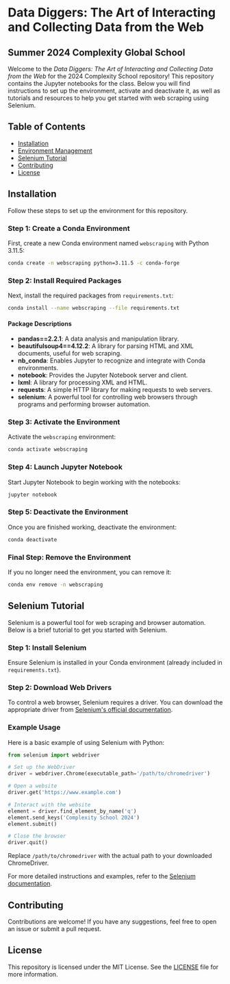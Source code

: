 # Data Diggers: The Art of Interacting and Collecting Data from the Web
## Summer 2024 Complexity Global School

Welcome to the *Data Diggers: The Art of Interacting and Collecting Data from the Web* for the 2024 Complexity School repository! This repository contains the Jupyter notebooks for the class. Below you will find instructions to set up the environment, activate and deactivate it, as well as tutorials and resources to help you get started with web scraping using Selenium.

## Table of Contents
- [Installation](#installation)
- [Environment Management](#environment-management)
- [Selenium Tutorial](#selenium-tutorial)
- [Contributing](#contributing)
- [License](#license)

## Installation

Follow these steps to set up the environment for this repository.

### Step 1: Create a Conda Environment
First, create a new Conda environment named `webscraping` with Python 3.11.5:
```bash
conda create -n webscraping python=3.11.5 -c conda-forge
```

### Step 2: Install Required Packages
Next, install the required packages from `requirements.txt`:
```bash
conda install --name webscraping --file requirements.txt
```
#### Package Descriptions
- **pandas==2.2.1**: A data analysis and manipulation library.
- **beautifulsoup4==4.12.2**: A library for parsing HTML and XML documents, useful for web scraping.
- **nb_conda**: Enables Jupyter to recognize and integrate with Conda environments.
- **notebook**: Provides the Jupyter Notebook server and client.
- **lxml**: A library for processing XML and HTML.
- **requests**: A simple HTTP library for making requests to web servers.
- **selenium**: A powerful tool for controlling web browsers through programs and performing browser automation.

### Step 3: Activate the Environment
Activate the `webscraping` environment:
```bash
conda activate webscraping
```

### Step 4: Launch Jupyter Notebook
Start Jupyter Notebook to begin working with the notebooks:
```bash
jupyter notebook
```

### Step 5: Deactivate the Environment
Once you are finished working, deactivate the environment:
```bash
conda deactivate
```

### Final Step: Remove the Environment
If you no longer need the environment, you can remove it:
```bash
conda env remove -n webscraping
```

## Selenium Tutorial

Selenium is a powerful tool for web scraping and browser automation. Below is a brief tutorial to get you started with Selenium.

### Step 1: Install Selenium
Ensure Selenium is installed in your Conda environment (already included in `requirements.txt`).

### Step 2: Download Web Drivers
To control a web browser, Selenium requires a driver. You can download the appropriate driver from [Selenium's official documentation](https://selenium-python.readthedocs.io/installation.html#drivers).

### Example Usage
Here is a basic example of using Selenium with Python:
```python
from selenium import webdriver

# Set up the WebDriver
driver = webdriver.Chrome(executable_path='/path/to/chromedriver')

# Open a website
driver.get('https://www.example.com')

# Interact with the website
element = driver.find_element_by_name('q')
element.send_keys('Complexity School 2024')
element.submit()

# Close the browser
driver.quit()
```
Replace `/path/to/chromedriver` with the actual path to your downloaded ChromeDriver.

For more detailed instructions and examples, refer to the [Selenium documentation](https://selenium-python.readthedocs.io/).

## Contributing

Contributions are welcome! If you have any suggestions, feel free to open an issue or submit a pull request.

## License

This repository is licensed under the MIT License. See the [LICENSE](LICENSE) file for more information.


